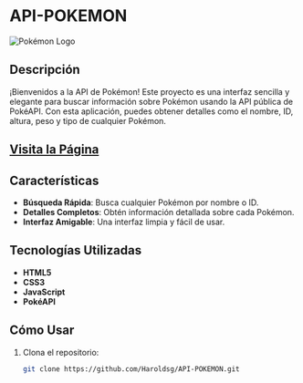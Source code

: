 # API-POKEMON

![Pokémon Logo](https://static.vecteezy.com/system/resources/previews/027/127/591/original/pokemon-logo-pokemon-icon-transparent-free-png.png)

## Descripción

¡Bienvenidos a la API de Pokémon! Este proyecto es una interfaz sencilla y elegante para buscar información sobre Pokémon usando la API pública de PokéAPI. Con esta aplicación, puedes obtener detalles como el nombre, ID, altura, peso y tipo de cualquier Pokémon.

## [Visita la Página](https://haroldsg.github.io/API-POKEMON/)

## Características

- **Búsqueda Rápida**: Busca cualquier Pokémon por nombre o ID.
- **Detalles Completos**: Obtén información detallada sobre cada Pokémon.
- **Interfaz Amigable**: Una interfaz limpia y fácil de usar.

## Tecnologías Utilizadas

- **HTML5**
- **CSS3**
- **JavaScript**
- **PokéAPI**

## Cómo Usar

1. Clona el repositorio:
   ```bash
   git clone https://github.com/Haroldsg/API-POKEMON.git
